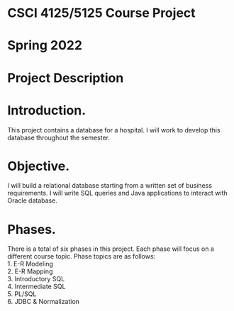 # CSCI 4125/5125 Course Project
# Spring 2022
# Project Description

# Introduction. 
This project contains a database for a hospital. I will work to develop this database throughout the semester. 
<br>

# Objective. 
I will build a relational database starting from a written set of business requirements. I will write SQL queries and Java applications to interact with Oracle database. 
<br>

# Phases. 
There is a total of six phases in this project. Each phase will focus on a different course topic. Phase topics are as follows:
<br>
	1. E-R Modeling 
	<br>
	2. E-R Mapping
	<br>
	3. Introductory SQL
	<br>
	4. Intermediate SQL
	<br>
	5. PL/SQL
	<br>
	6. JDBC & Normalization 
